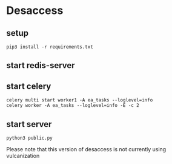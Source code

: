 # Desaccess
## setup
	pip3 install -r requirements.txt

## start redis-server
## start celery

    celery multi start worker1 -A ea_tasks --loglevel=info
    celery worker -A ea_tasks --loglevel=info -E -c 2
## start server

	python3 public.py
	
	



Please note that this version of desaccess is not currently using vulcanization
